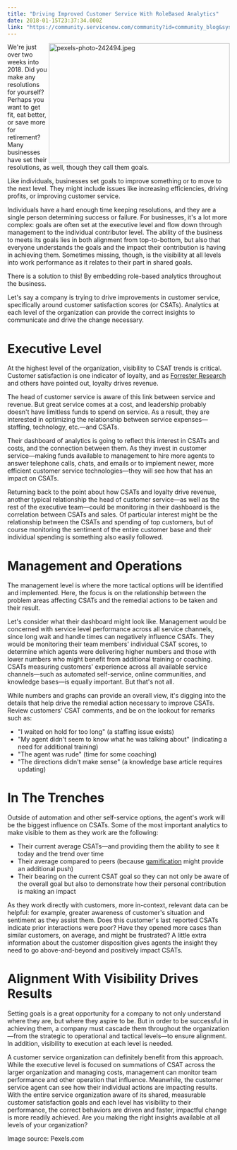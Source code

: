 ```yaml
---
title: "Driving Improved Customer Service With RoleBased Analytics"
date: 2018-01-15T23:37:34.000Z
link: "https://community.servicenow.com/community?id=community_blog&sys_id=75fd262ddbd0dbc01dcaf3231f961921"
---
```

<p><img alt="pexels-photo-242494.jpeg" class="wp-image-3050 alignright" height="271" src="https://insightsincustomerservice.files.wordpress.com/2018/01/pexels-photo-242494.jpeg" style="float: right;" width="410"/>We're just over two weeks into 2018. Did you make any resolutions for yourself? Perhaps you want to get fit, eat better, or save more for retirement? Many businesses have set their resolutions, as well, though they call them goals.</p><p></p><p>Like individuals, businesses set goals to improve something or to move to the next level. They might include issues like increasing efficiencies, driving profits, or improving customer service.</p><p></p><p>Individuals have a hard enough time keeping resolutions, and they are a single person determining success or failure. For businesses, it's a lot more complex: goals are often set at the executive level and flow down through management to the individual contributor level. The ability of the business to meets its goals lies in both alignment from top-to-bottom, but also that everyone understands the goals and the impact their contribution is having in achieving them. Sometimes missing, though, is the visibility at all levels into work performance as it relates to their part in shared goals.</p><p></p><p>There is a solution to this! By embedding role-based analytics throughout the business.</p><p></p><p>Let's say a company is trying to drive improvements in customer service, specifically around customer satisfaction scores (or CSATs). Analytics at each level of the organization can provide the correct insights to communicate and drive the change necessary.</p><p></p><h1>Executive Level</h1><p>At the highest level of the organization, visibility to CSAT trends is critical. Customer satisfaction is one indicator of loyalty, and as <a title="o.forrester.com/blogs/13-01-04-customer_service_why_it_matters_and_how_to_do_it_right/" href="https://go.forrester.com/blogs/13-01-04-customer_service_why_it_matters_and_how_to_do_it_right/" rel="noopener">Forrester Research</a> and others have pointed out, loyalty drives revenue.</p><p></p><p>The head of customer service is aware of this link between service and revenue. But great service comes at a cost, and leadership probably doesn't have limitless funds to spend on service. As a result, they are interested in optimizing the relationship between service expenses—staffing, technology, etc.—and CSATs.</p><p></p><p>Their dashboard of analytics is going to reflect this interest in CSATs and costs, and the connection between them. As they invest in customer service—making funds available to management to hire more agents to answer telephone calls, chats, and emails or to implement newer, more efficient customer service technologies—they will see how that has an impact on CSATs.</p><p></p><p>Returning back to the point about how CSATs and loyalty drive revenue, another typical relationship the head of customer service—as well as the rest of the executive team—could be monitoring in their dashboard is the correlation between CSATs and sales. Of particular interest might be the relationship between the CSATs and spending of top customers, but of course monitoring the sentiment of the entire customer base and their individual spending is something also easily followed.</p><p></p><h1>Management and Operations</h1><p>The management level is where the more tactical options will be identified and implemented. Here, the focus is on the relationship between the problem areas affecting CSATs and the remedial actions to be taken and their result.</p><p></p><p>Let's consider what their dashboard might look like. Management would be concerned with service level performance across all service channels, since long wait and handle times can negatively influence CSATs. They would be monitoring their team members' individual CSAT scores, to determine which agents were delivering higher numbers and those with lower numbers who might benefit from additional training or coaching. CSATs measuring customers' experience across all available service channels—such as automated self-service, online communities, and knowledge bases—is equally important. But that's not all.</p><p></p><p>While numbers and graphs can provide an overall view, it's digging into the details that help drive the remedial action necessary to improve CSATs. Review customers' CSAT comments, and be on the lookout for remarks such as:</p><ul><li>"I waited on hold for too long" (a staffing issue exists)</li><li>"My agent didn't seem to know what he was talking about" (indicating a need for additional training)</li><li>"The agent was rude" (time for some coaching)</li><li>"The directions didn't make sense" (a knowledge base article requires updating)</li></ul><p></p><h1>In The Trenches</h1><p>Outside of automation and other self-service options, the agent's work will be the biggest influence on CSATs. Some of the most important analytics to make visible to them as they work are the following:</p><ul><li>Their current average CSATs—and providing them the ability to see it today and the trend over time</li><li>Their average compared to peers (because <a title="ww.business.com/articles/5-statistics-that-prove-gamification-is-the-future-of-the-workplace/" href="https://www.business.com/articles/5-statistics-that-prove-gamification-is-the-future-of-the-workplace/" rel="noopener">gamification</a> might provide an additional push)</li><li>Their bearing on the current CSAT goal so they can not only be aware of the overall goal but also to demonstrate how their personal contribution is making an impact</li></ul><p></p><p>As they work directly with customers, more in-context, relevant data can be helpful: for example, greater awareness of customer's situation and sentiment as they assist them. Does this customer's last reported CSATs indicate prior interactions were poor? Have they opened more cases than similar customers, on average, and might be frustrated? A little extra information about the customer disposition gives agents the insight they need to go above-and-beyond and positively impact CSATs.</p><p></p><h1>Alignment With Visibility Drives Results</h1><p>Setting goals is a great opportunity for a company to not only understand where they are, but where they aspire to be. But in order to be successful in achieving them, a company must cascade them throughout the organization—from the strategic to operational and tactical levels—to ensure alignment. In addition, visibility to execution at each level is needed.</p><p></p><p>A customer service organization can definitely benefit from this approach. While the executive level is focused on summations of CSAT across the larger organization and managing costs, management can monitor team performance and other operation that influence. Meanwhile, the customer service agent can see how their individual actions are impacting results. With the entire service organization aware of its shared, measurable customer satisfaction goals and each level has visibility to their performance, the correct behaviors are driven and faster, impactful change is more readily achieved. Are you making the right insights available at all levels of your organization?</p><p></p><p>Image source: Pexels.com</p>